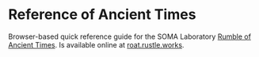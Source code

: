 # Reference of Ancient Times

Browser-based quick reference guide for the SOMA Laboratory [Rumble of Ancient Times](https://somasynths.com/roat/). Is available online at [roat.rustle.works](https://roat.rustle.works).
